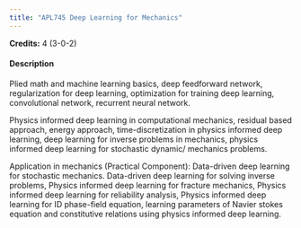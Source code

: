 ```yaml
---
title: "APL745 Deep Learning for Mechanics"
---
```

**Credits:** 4 (3-0-2)

#### Description
Plied math and machine learning basics, deep feedforward network, regularization for deep learning, optimization for training deep learning, convolutional network, recurrent neural network.

Physics informed deep learning in computational mechanics, residual based approach, energy approach, time-discretization in physics informed deep learning, deep learning for inverse problems in mechanics, physics informed deep learning for stochastic dynamic/ mechanics problems.

Application in mechanics (Practical Component): Data-driven deep learning for stochastic mechanics. Data-driven deep learning for solving inverse problems, Physics informed deep learning for fracture mechanics, Physics informed deep learning for reliability analysis, Physics informed deep learning for ID phase-field equation, learning parameters of Navier stokes equation and constitutive relations using physics informed deep learning.